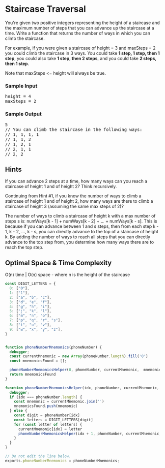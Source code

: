 # Staircase Traversal

<div class="html">
<p>
  You're given two positive integers representing the height of a staircase and
  the maximum number of steps that you can advance up the staircase at a time.
  Write a function that returns the number of ways in which you can climb the
  staircase.
</p>
<p>
  For example, if you were given a staircase of <span>height = 3</span> and
  <span>maxSteps = 2</span> you could climb the staircase in 3 ways. You could
  take <b>1 step, 1 step, then 1 step</b>, you could also take
  <b>1 step, then 2 steps</b>, and you could take <b>2 steps, then 1 step</b>.
</p>
<p>Note that <span>maxSteps &lt;= height</span> will always be true.</p>
<h3>Sample Input</h3>
<pre><span class="CodeEditor-promptParameter">height</span> = 4
<span class="CodeEditor-promptParameter">maxSteps</span> = 2
</pre>
<h3>Sample Output</h3>
<pre>5
<span class="CodeEditor-promptComment">// You can climb the staircase in the following ways: </span>
<span class="CodeEditor-promptComment">// 1, 1, 1, 1</span>
<span class="CodeEditor-promptComment">// 1, 1, 2</span>
<span class="CodeEditor-promptComment">// 1, 2, 1</span>
<span class="CodeEditor-promptComment">// 2, 1, 1</span>
<span class="CodeEditor-promptComment">// 2, 2</span>
</pre>
</div>
<h2>Hints</h2>

<p>
  If you can advance <span>2</span> steps at a time, how many ways can you reach
  a staircase of height <span>1</span> and of height <span>2</span>? Think
  recursively.
</p>
<p>
  Continuing from Hint #1, if you know the number of ways to climb a staircase
  of height <span>1</span> and of height <span>2</span>, how many ways are there
  to climb a staircase of height <span>3</span> (assuming the same max steps of
  <span>2</span>)?
</p>
<p>
  The number of ways to climb a staircase of height <span>k</span> with a max
  number of steps <span>s</span> is:
  <span>numWays[k - 1] + numWays[k - 2] + ... + numWays[k - s]</span>. This is
  because if you can advance between <span>1</span> and <span>s</span> steps,
  then from each step <span>k - 1, k - 2, ..., k - s</span>, you can directly
  advance to the top of a staircase of height <span>k</span>. By adding the
  number of ways to reach all steps that you can directly advance to the top
  step from, you determine how many ways there are to reach the top step.
</p>
<h2>Optimal Space & Time Complexity</h2>

<div class="ya7hOTvkcvOlBTsWTi3l"><div class="U1quNvMraAr3Hbq2JfVQ">O(n) time | O(n) space - where n is the height of the staircase</div></div>

```javascript
const DIGIT_LETTERS = {
  0: ["0"],
  1: ["1"],
  2: ["a", "b", "c"],
  3: ["d", "e", "f"],
  4: ["g", "h", "i"],
  5: ["j", "k", "l"],
  6: ["m", "n", "o"],
  7: ["p", "q", "r", "s"],
  8: ["t", "u", "v"],
  9: ["w", "x", "y", "z"],
}


function phoneNumberMnemonics(phoneNumber) {
  debugger;
  const currentMnemonic = new Array(phoneNumber.length).fill('0')
  const mnemonicsFound = [];

  phoneNumberMnemonicsHelper(0, phoneNumber, currentMnemonic,  mnemonicsFound)
  return mnemonicsFound
}

function phoneNumberMnemonicsHelper(idx, phoneNumber, currentMnemonic,  mnemonicsFound) {
  debugger;
  if (idx === phoneNumber.length) {
    const mnemonic = currentMnemonic.join('')
    mnemonicsFound.push(mnemonic)
  } else {
    const digit = phoneNumber[idx]
    const letters = DIGIT_LETTERS[digit]
    for (const letter of letters) {
      currentMnemonic[idx] = letter
      phoneNumberMnemonicsHelper(idx + 1, phoneNumber, currentMnemonic, mnemonicsFound)
    }
  }
}

// Do not edit the line below.
exports.phoneNumberMnemonics = phoneNumberMnemonics;


```
